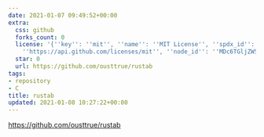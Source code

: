 ```yaml
---
date: 2021-01-07 09:49:52+00:00
extra:
  css: github
  forks_count: 0
  license: '{''key'': ''mit'', ''name'': ''MIT License'', ''spdx_id'': ''MIT'', ''url'':
    ''https://api.github.com/licenses/mit'', ''node_id'': ''MDc6TGljZW5zZTEz''}'
  star: 0
  url: https://github.com/ousttrue/rustab
tags:
- repository
- C
title: rustab
updated: 2021-01-08 10:27:22+00:00
---
```


<https://github.com/ousttrue/rustab>
